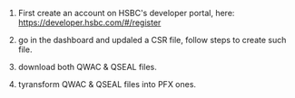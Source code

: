 ﻿
1. First create an account on HSBC's developer portal, here:
https://developer.hsbc.com/#/register

2. go in the dashboard and updaled a CSR file, follow steps to create such file.

3. download both QWAC & QSEAL files.

4. tyransform QWAC & QSEAL files into PFX ones.

